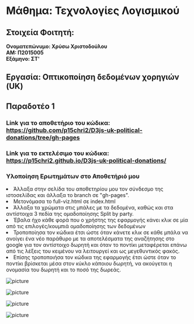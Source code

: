 # Μάθημα: Τεχνολογίες Λογισμικού

## Στοιχεία Φοιτητή:
<strong>Ονοματεπώνυμο: Χρύσω Χριστοδούλου<br>
ΑΜ: Π2015005<br>
Εξάμηνο: ΣΤ'<br></strong>

## Εργασία: Οπτικοποίηση δεδομένων χορηγιών (UK)

## Παραδοτέο 1
### Link για το αποθετήριο του κώδικα: https://github.com/p15chri2/D3js-uk-political-donations/tree/gh-pages
### Link για το εκτελέσιμο του κώδικα: https://p15chri2.github.io/D3js-uk-political-donations/

### Υλοποίηση Ερωτημάτων στο Αποθετήριό μου
<or>
 <li>Άλλαξα στην σελίδα του αποθετηρίου μου τον σύνδεσμο της ιστοσελίδας και άλλαξα το branch σε "gh-pages".</li>
 <li>Μετονόμασα το full-viz.html σε index.html </li>
<li> Άλλαξα τα χρώματα στις μπάλες με τα δεδομένα, καθώς και στα αντίστοιχα 3 πεδία της ομαδοποίησης Split by party.</li>
 <li>Έβαλα ήχο κάθε φορά που ο χρήστης της εφαρμογής κάνει κλικ σε μία από τις επιλογές/κουμπιά ομαδοποίησης των δεδομένων</li>
 <li>Τροποποίησα τον κώδικα έτσι ώστε όταν κάνετε κλικ σε κάθε μπάλα να ανοίγει ένα νέο παράθυρο με τα αποτελέσματα της αναζήτησης στο google για τον αντίστοιχο δωρητή και όταν το ποντίκι μεταφέρεται επάνω από τις λέξεις του κειμένου να λειτουργεί και ως μεγεθυντικός φακός.</li>
<li> Επίσης τροποποιήσα τον κώδικα της εφαρμογής έτσι ώστε όταν το ποντίκι βρίσκεται μέσα στον κύκλο κάποιου δωρητή, να ακούγεται η ονομασία του δωρητή και το ποσό της δωρεάς.</li>
 
  </or>

![picture](Capture1.PNG)

![picture](Capture2.PNG)

![picture](Capture3.PNG)

![picture](Capture4.PNG)

